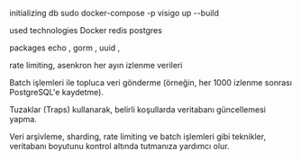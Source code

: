 initializing db
sudo docker-compose -p visigo up --build

used technologies
Docker
redis
postgres

packages
echo , gorm , uuid ,


rate limiting, asenkron
her ayın izlenme verileri

Batch işlemleri ile topluca veri gönderme (örneğin, her 1000 izlenme sonrası PostgreSQL'e kaydetme).

Tuzaklar (Traps) kullanarak, belirli koşullarda veritabanı güncellemesi yapma.

Veri arşivleme, sharding, rate limiting ve batch işlemleri gibi teknikler, veritabanı boyutunu kontrol altında tutmanıza yardımcı olur.